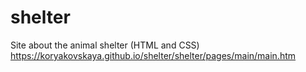 # shelter
Site about the animal shelter (HTML and CSS)
https://koryakovskaya.github.io/shelter/shelter/pages/main/main.htm

